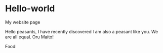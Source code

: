 # Hello-world
My website page

Hello peasants,
I have recently discovered I am also a peasant like you. We are all equal. Oru Maito!

Food
